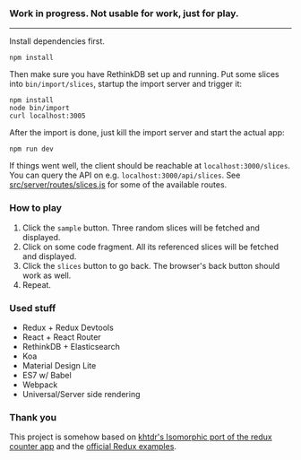 ### Work in progress. Not usable for work, just for play.
---
Install dependencies first.

```shell
npm install
```

Then make sure you have RethinkDB set up and running. Put some slices into `bin/import/slices`, startup the import server and trigger it:

```shell
npm install
node bin/import
curl localhost:3005
```

After the import is done, just kill the import server and start the actual app:

```shell
npm run dev
```

If things went well, the client should be reachable at `localhost:3000/slices`. You can query the API on e.g. `localhost:3000/api/slices`. See [src/server/routes/slices.js](https://github.com/rwilhelm/slices/blob/master/src/server/routes/slices.js) for some of the available routes.

### How to play

1. Click the `sample` button. Three random slices will be fetched and displayed.
2. Click on some code fragment. All its referenced slices will be fetched and displayed.
3. Click the `slices` button to go back. The browser's back button should work as well.
4. Repeat.

### Used stuff

* Redux + Redux Devtools
* React + React Router
* RethinkDB + Elasticsearch
* Koa
* Material Design Lite
* ES7 w/ Babel
* Webpack
* Universal/Server side rendering

### Thank you

This project is somehow based on [khtdr's Isomorphic port of the redux counter app](https://github.com/khtdr/redux-react-koa-isomorphic-counter-example) and the [official Redux examples](https://github.com/rackt/redux/tree/master/examples).
